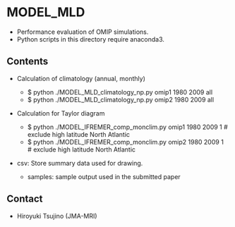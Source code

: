 MODEL_MLD
========

  * Performance evaluation of OMIP simulations.
  * Python scripts in this directory require anaconda3.


Contents
-------

  * Calculation of climatology (annual, monthly)

    - $ python ./MODEL_MLD_climatology_np.py omip1 1980 2009 all
    - $ python ./MODEL_MLD_climatology_np.py omip2 1980 2009 all


  * Calculation for Taylor diagram

    - $ python ./MODEL_IFREMER_comp_monclim.py omip1 1980 2009 1  # exclude high latitude North Atlantic
    - $ python ./MODEL_IFREMER_comp_monclim.py omip2 1980 2009 1  # exclude high latitude North Atlantic


* csv: Store summary data used for drawing.

    - samples: sample output used in the submitted paper


Contact
--------

  * Hiroyuki Tsujino (JMA-MRI)

